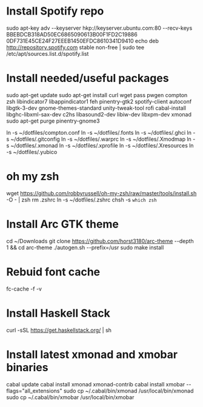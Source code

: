 # Install Spotify repo
sudo apt-key adv --keyserver hkp://keyserver.ubuntu.com:80 --recv-keys BBEBDCB318AD50EC6865090613B00F1FD2C19886 0DF731E45CE24F27EEEB1450EFDC8610341D9410
echo deb http://repository.spotify.com stable non-free | sudo tee /etc/apt/sources.list.d/spotify.list

# Install needed/useful packages
sudo apt-get update
sudo apt-get install curl wget pass pwgen compton zsh libindicator7 libappindicator1 feh pinentry-gtk2 spotify-client autoconf libgtk-3-dev gnome-themes-standard unity-tweak-tool rofi cabal-install libghc-libxml-sax-dev c2hs libasound2-dev libiw-dev libxpm-dev xmonad
sudo apt-get purge pinentry-gnome3

ln -s ~/dotfiles/compton.conf
ln -s ~/dotfiles/.fonts
ln -s ~/dotfiles/.ghci
ln -s ~/dotfiles/.gitconfig
ln -s ~/dotfiles/.warprc
ln -s ~/dotfiles/.Xmodmap
ln -s ~/dotfiles/.xmonad
ln -s ~/dotfiles/.xprofile
ln -s ~/dotfiles/.Xresources
ln -s ~/dotfiles/.yubico

# oh my zsh
wget https://github.com/robbyrussell/oh-my-zsh/raw/master/tools/install.sh -O - | zsh
rm .zshrc
ln -s ~/dotfiles/.zshrc
chsh -s `which zsh`

# Install Arc GTK theme
cd ~/Downloads
git clone https://github.com/horst3180/arc-theme --depth 1 && cd arc-theme
./autogen.sh --prefix=/usr
sudo make install

# Rebuid font cache
fc-cache -f -v

# Install Haskell Stack
curl -sSL https://get.haskellstack.org/ | sh

# Install latest xmonad and xmobar binaries
cabal update
cabal install xmonad xmonad-contrib
cabal install xmobar --flags="all_extensions"
sudo cp ~/.cabal/bin/xmonad /usr/local/bin/xmonad
sudo cp ~/.cabal/bin/xmobar /usr/local/bin/xmobar